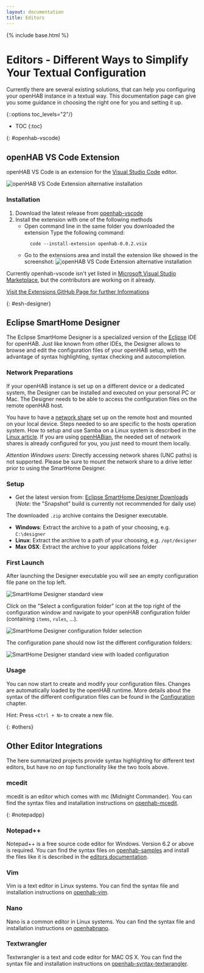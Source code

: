 ```yaml
---
layout: documentation
title: Editors
---
```


{% include base.html %}

# Editors - Different Ways to Simplify Your Textual Configuration

Currently there are several existing solutions, that can help you configuring your openHAB instance in a textual way.
This documentation page can give you some guidance in choosing the right one for you and setting it up.

{::options toc_levels="2"/}

- TOC
{:toc}

{: #openhab-vscode}
## openHAB VS Code Extension

openHAB VS Code is an extension for the [Visual Studio Code](https://code.visualstudio.com) editor.

  ![openHAB VS Code Extension alternative installation](images/vscode_demo.gif)

### Installation

1. Download the latest release from [openhab-vscode](https://github.com/openhab/openhab-vscode/releases)
2. Install the extension with one of the following methods
    - Open command line in the same folder you downloaded the extension
      Type the following command:
      ```shell
        code --install-extension openhab-0.0.2.vsix
      ```
    - Go to the extensions area and install the extension like showed in the screenshot:
      ![openHAB VS Code Extension alternative installation](images/vscode_alternative_install.png)

Currently openhab-vscode isn't yet listed in [Microsoft Visual Studio Marketplace](https://marketplace.visualstudio.com/vscode), but the contributors are working on it already.

[Visit the Extensions GitHub Page for further Informations](https://github.com/openhab/openhab-vscode/blob/master/README.md "GitHub Repo for the VS Code Extension")

{: #esh-designer}
## Eclipse SmartHome Designer

The Eclipse SmartHome Designer is a specialized version of the [Eclipse](http://www.eclipse.org) IDE for openHAB.
Just like known from other IDEs, the Designer allows to browse and edit the configuration files of your openHAB setup, with the advantage of syntax highlighting, syntax checking and autocompletion.

### Network Preparations

If your openHAB instance is set up on a different device or a dedicated system, the Designer can be installed and executed on your personal PC or Mac.
The Designer needs to be able to access the configuration files on the remote openHAB host.

You have to have a [network share](https://en.wikipedia.org/wiki/Shared_resource) set up on the remote host and mounted on your local device.
Steps needed to so are specific to the hosts operation system.
How to setup and use Samba on a Linux system is described in the [Linux article](linux.html#network-sharing).
If you are using [openHABian](openhabian.html), the needed set of network shares is already configured for you, you just need to mount them locally.

*Attention Windows users:* Directly accessing network shares (UNC paths) is not supported. Please be sure to mount the network share to a drive letter prior to using the SmartHome Designer.

### Setup

- Get the latest version from: [Eclipse SmartHome Designer Downloads](https://github.com/eclipse/smarthome/blob/master/docs/documentation/community/downloads.md#designer-builds)
  (*Note:* the "Snapshot" build is currently not recommended for daily use)

The downloaded `.zip` archive contains the Designer executable.

- **Windows**: Extract the archive to a path of your choosing, e.g. `C:\designer`
- **Linux**: Extract the archive to a path of your choosing, e.g. `/opt/designer`
- **Max OSX**: Extract the archive to your applications folder

### First Launch

After launching the Designer executable you will see an empty configuration file pane on the top left.

  ![SmartHome Designer standard view](images/smarthome-designer-10.png)

Click on the "Select a configuration folder" icon at the top right of the configuration window and navigate to your openHAB configuration folder (containing `items`, `rules`, ...).

  ![SmartHome Designer configuration folder selection](images/smarthome-designer-15.png)

The configuration pane should now list the different configuration folders:

  ![SmartHome Designer standard view with loaded configuration](images/smarthome-designer-20.png)

### Usage

You can now start to create and modify your configuration files.
Changes are automatically loaded by the openHAB runtime.
More details about the syntax of the different configuration files can be found in the [Configuration]({{base}}/configuration/index.html) chapter.

Hint: Press `<Ctrl + N>` to create a new file.

{: #others}
## Other Editor Integrations

The here summarized projects provide syntax highlighting for different text editors, but have no _on top_ functionality like the two tools above.

### mcedit

mcedit is an editor which comes with mc (Midnight Commander).
You can find the syntax files and installation instructions on [openhab-mcedit](https://github.com/CWempe/openhab-mcedit).

{: #notepadpp}
### Notepad++

Notepad++ is a free source code editor for Windows.
Version 6.2 or above is required.
You can find the syntax files on [openhab-samples](https://github.com/thefrip/openhab-samples) and install the files like it is described in the [editors documentation](http://docs.notepad-plus-plus.org/index.php/User_Defined_Language_Files#How_to_install_user_defined_language_files).

### Vim

Vim is a text editor in Linux systems.
You can find the syntax file and installation instructions on [openhab-vim](https://github.com/cyberkov/openhab-vim).

### Nano

Nano is a common editor in Linux systems.
You can find the syntax file and installation instructions on [openhabnano](https://github.com/airix1/openhabnano).

### Textwrangler

Textwrangler is a text and code editor for MAC OS X.
You can find the syntax file and installation instructions on [openhab-syntax-textwrangler](https://github.com/GrisoMG/openhab-syntax-textwrangler).
